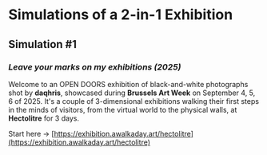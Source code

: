 # Simulations of a 2-in-1 Exhibition 

## Simulation #1
### *Leave your marks on my exhibitions (2025)*   

Welcome to an OPEN DOORS exhibition of black-and-white photographs shot by __daqhris__, showcased during __Brussels Art Week__ on September 4, 5, 6 of 2025. It's a couple of 3-dimensional exhibitions walking their first steps in the minds of visitors, from the virtual world to the physical walls, at __Hectolitre__ for 3 days.  

Start here → [https://exhibition.awalkaday.art/hectolitre](https://exhibition.awalkaday.art/hectolitre)
